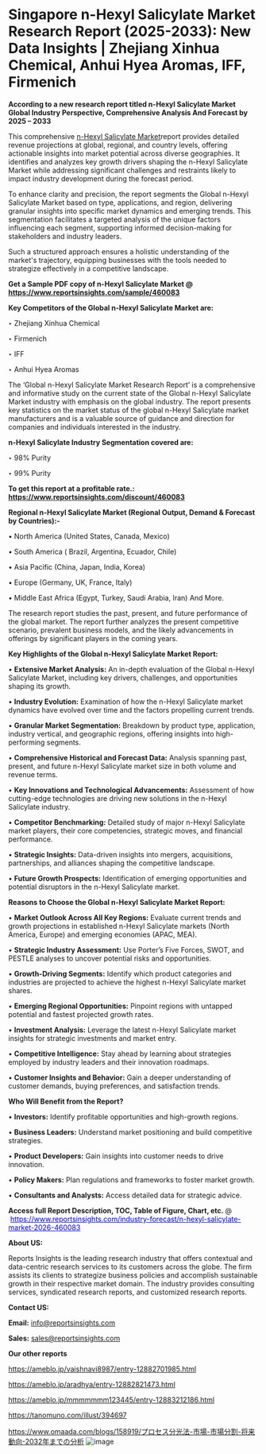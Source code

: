 # Singapore n-Hexyl Salicylate Market Research Report (2025-2033): New Data Insights | Zhejiang Xinhua Chemical, Anhui Hyea Aromas, IFF, Firmenich

<strong>According to a new research report titled n-Hexyl Salicylate Market Global Industry Perspective, Comprehensive Analysis And Forecast by 2025 – 2033</strong>

This comprehensive <a href=https://www.reportsinsights.com/sample/460083>n-Hexyl Salicylate Market</a>report provides detailed revenue projections at global, regional, and country levels, offering actionable insights into market potential across diverse geographies. It identifies and analyzes key growth drivers shaping the n-Hexyl Salicylate Market while addressing significant challenges and restraints likely to impact industry development during the forecast period.

To enhance clarity and precision, the report segments the Global n-Hexyl Salicylate Market based on type, applications, and region, delivering granular insights into specific market dynamics and emerging trends. This segmentation facilitates a targeted analysis of the unique factors influencing each segment, supporting informed decision-making for stakeholders and industry leaders.

Such a structured approach ensures a holistic understanding of the market's trajectory, equipping businesses with the tools needed to strategize effectively in a competitive landscape.

<strong>Get a Sample PDF copy of n-Hexyl Salicylate Market </strong><strong>@<a href=https://www.reportsinsights.com/sample/460083 style=color:#0000ff;> https://www.reportsinsights.com/sample/460083</a></strong></font>

<strong>Key Competitors of the Global n-Hexyl Salicylate Market are:</strong>

‣ Zhejiang Xinhua Chemical

‣ Firmenich

‣ IFF

‣ Anhui Hyea Aromas

The ‘Global n-Hexyl Salicylate Market Research Report’ is a comprehensive and informative study on the current state of the Global n-Hexyl Salicylate Market industry with emphasis on the global industry. The report presents key statistics on the market status of the global n-Hexyl Salicylate market manufacturers and is a valuable source of guidance and direction for companies and individuals interested in the industry.

<strong>n-Hexyl Salicylate Industry Segmentation covered are:</strong>

‣ 98% Purity

‣ 99% Purity

<strong>To get this report at a profitable rate.: <a href=https://www.reportsinsights.com/discount/460083 style=color:#0000ff;>https://www.reportsinsights.com/discount/460083</a></strong></font>

<strong>Regional n-Hexyl Salicylate Market (Regional Output, Demand &amp; Forecast by Countries):-</strong>

• North America (United States, Canada, Mexico)

• South America ( Brazil, Argentina, Ecuador, Chile)

• Asia Pacific (China, Japan, India, Korea)

• Europe (Germany, UK, France, Italy)

• Middle East Africa (Egypt, Turkey, Saudi Arabia, Iran) And More.

The research report studies the past, present, and future performance of the global market. The report further analyzes the present competitive scenario, prevalent business models, and the likely advancements in offerings by significant players in the coming years.

<strong>Key Highlights of the Global n-Hexyl Salicylate Market Report:</strong>

• <strong>Extensive Market Analysis:</strong> An in-depth evaluation of the Global n-Hexyl Salicylate Market, including key drivers, challenges, and opportunities shaping its growth.

• <strong>Industry Evolution:</strong> Examination of how the n-Hexyl Salicylate market dynamics have evolved over time and the factors propelling current trends.

• <strong>Granular Market Segmentation:</strong> Breakdown by product type, application, industry vertical, and geographic regions, offering insights into high-performing segments.

• <strong>Comprehensive Historical and Forecast Data:</strong> Analysis spanning past, present, and future n-Hexyl Salicylate market size in both volume and revenue terms.

• <strong>Key Innovations and Technological Advancements:</strong> Assessment of how cutting-edge technologies are driving new solutions in the n-Hexyl Salicylate industry.

• <strong>Competitor Benchmarking:</strong> Detailed study of major n-Hexyl Salicylate market players, their core competencies, strategic moves, and financial performance.

• <strong>Strategic Insights:</strong> Data-driven insights into mergers, acquisitions, partnerships, and alliances shaping the competitive landscape.

• <strong>Future Growth Prospects:</strong> Identification of emerging opportunities and potential disruptors in the n-Hexyl Salicylate market.

<strong>Reasons to Choose the Global n-Hexyl Salicylate Market Report:</strong>

• <strong>Market Outlook Across All Key Regions:</strong> Evaluate current trends and growth projections in established n-Hexyl Salicylate markets (North America, Europe) and emerging economies (APAC, MEA).

• <strong>Strategic Industry Assessment:</strong> Use Porter’s Five Forces, SWOT, and PESTLE analyses to uncover potential risks and opportunities.

• <strong>Growth-Driving Segments:</strong> Identify which product categories and industries are projected to achieve the highest n-Hexyl Salicylate market shares.

• <strong>Emerging Regional Opportunities:</strong> Pinpoint regions with untapped potential and fastest projected growth rates.

• <strong>Investment Analysis:</strong> Leverage the latest n-Hexyl Salicylate market insights for strategic investments and market entry.

• <strong>Competitive Intelligence:</strong> Stay ahead by learning about strategies employed by industry leaders and their innovation roadmaps.

• <strong>Customer Insights and Behavior:</strong> Gain a deeper understanding of customer demands, buying preferences, and satisfaction trends.

<strong>Who Will Benefit from the Report?</strong>

• <strong>Investors:</strong> Identify profitable opportunities and high-growth regions.

• <strong>Business Leaders:</strong> Understand market positioning and build competitive strategies.

• <strong>Product Developers:</strong> Gain insights into customer needs to drive innovation.

• <strong>Policy Makers:</strong> Plan regulations and frameworks to foster market growth.

• <strong>Consultants and Analysts:</strong> Access detailed data for strategic advice.
</ul>
<strong>Access full Report Description, TOC, Table of Figure, Chart, etc. </strong>@  <a href=https://www.reportsinsights.com/industry-forecast/n-hexyl-salicylate-market-2026-460083 style=color:#0000ff;>https://www.reportsinsights.com/industry-forecast/n-hexyl-salicylate-market-2026-460083</a></font>

<strong><strong>About US</strong>:</strong>

Reports Insights is the leading research industry that offers contextual and data-centric research services to its customers across the globe. The firm assists its clients to strategize business policies and accomplish sustainable growth in their respective market domain. The industry provides consulting services, syndicated research reports, and customized research reports.

<strong>Contact US:</strong>

<p class=""""><b>Email:</b> <a href=mailto:info@reportsinsights.com>info@reportsinsights.com</a></p>
<p class=""""><b>Sales:</b> <a href=mailto:sales@reportsinsights.com>sales@reportsinsights.com</a></p>

<strong>Our other reports</strong>

<a href=https://ameblo.jp/vaishnavi8987/entry-12882701985.html>https://ameblo.jp/vaishnavi8987/entry-12882701985.html</a>

<a href=https://ameblo.jp/aradhya/entry-12882821473.html>https://ameblo.jp/aradhya/entry-12882821473.html</a>

<a href=https://ameblo.jp/mmmmmmm123445/entry-12883212186.html>https://ameblo.jp/mmmmmmm123445/entry-12883212186.html</a>

<a href=https://tanomuno.com/illust/394697>https://tanomuno.com/illust/394697</a>

<a href=https://www.omaada.com/blogs/158919/プロセス分光法-市場-市場分割-将来動向-2032年までの分析>https://www.omaada.com/blogs/158919/プロセス分光法-市場-市場分割-将来動向-2032年までの分析</a>
![image](https://github.com/user-attachments/assets/e91732e3-2a0e-4f26-ac18-3a2b3c73c320)
